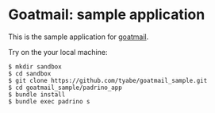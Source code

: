 # Goatmail: sample application

This is the sample application for [goatmail](https://github.com/tyabe/goatmail).

Try on the your local machine:

```
$ mkdir sandbox
$ cd sandbox
$ git clone https://github.com/tyabe/goatmail_sample.git
$ cd goatmail_sample/padrino_app
$ bundle install
$ bundle exec padrino s
```
